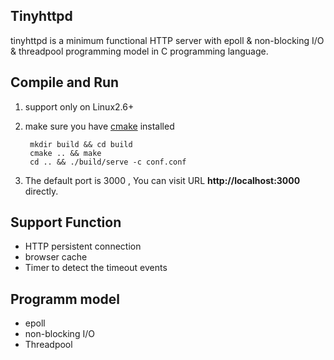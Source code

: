 
## Tinyhttpd

tinyhttpd is a minimum functional HTTP server with epoll & non-blocking I/O & threadpool programming model in C programming language.

## Compile and Run 

1. support only on Linux2.6+
2. make sure you have [cmake](https://cmake.org) installed

		mkdir build && cd build
		cmake .. && make
		cd .. && ./build/serve -c conf.conf
3. The default port is 3000 , You can visit URL **http://localhost:3000** directly.

## Support Function

* HTTP persistent connection
* browser cache
* Timer to detect the timeout events


## Programm model

* epoll
* non-blocking I/O
* Threadpool
